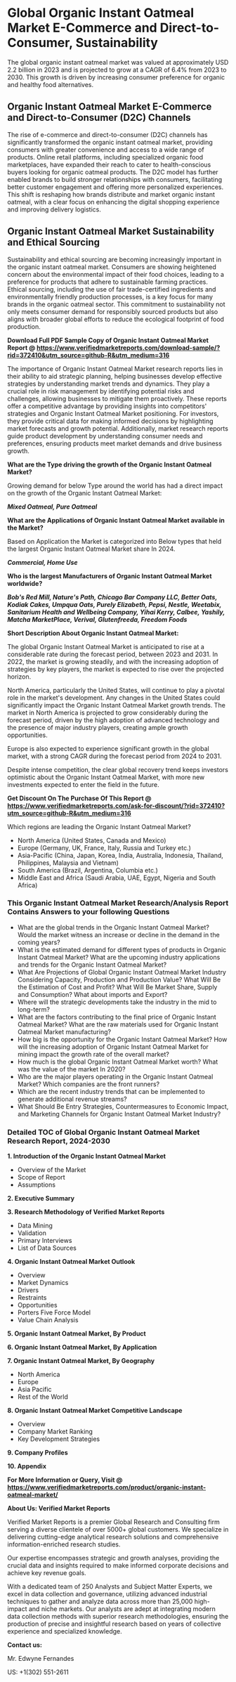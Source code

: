 <h1>Global Organic Instant Oatmeal Market E-Commerce and Direct-to-Consumer, Sustainability</h1><p class=""><p>The global organic instant oatmeal market was valued at approximately USD 2.2 billion in 2023 and is projected to grow at a CAGR of 6.4% from 2023 to 2030. This growth is driven by increasing consumer preference for organic and healthy food alternatives.</p><h2>Organic Instant Oatmeal Market E-Commerce and Direct-to-Consumer (D2C) Channels</h2><p>The rise of e-commerce and direct-to-consumer (D2C) channels has significantly transformed the organic instant oatmeal market, providing consumers with greater convenience and access to a wide range of products. Online retail platforms, including specialized organic food marketplaces, have expanded their reach to cater to health-conscious buyers looking for organic oatmeal products. The D2C model has further enabled brands to build stronger relationships with consumers, facilitating better customer engagement and offering more personalized experiences. This shift is reshaping how brands distribute and market organic instant oatmeal, with a clear focus on enhancing the digital shopping experience and improving delivery logistics.</p><h2>Organic Instant Oatmeal Market Sustainability and Ethical Sourcing</h2><p>Sustainability and ethical sourcing are becoming increasingly important in the organic instant oatmeal market. Consumers are showing heightened concern about the environmental impact of their food choices, leading to a preference for products that adhere to sustainable farming practices. Ethical sourcing, including the use of fair trade-certified ingredients and environmentally friendly production processes, is a key focus for many brands in the organic oatmeal sector. This commitment to sustainability not only meets consumer demand for responsibly sourced products but also aligns with broader global efforts to reduce the ecological footprint of food production.</p></p><p class=""><strong>Download Full PDF Sample Copy of Organic Instant Oatmeal Market Report @ <a href="https://www.verifiedmarketreports.com/download-sample/?rid=372410&utm_source=github-R&utm_medium=316" target="_blank">https://www.verifiedmarketreports.com/download-sample/?rid=372410&utm_source=github-R&utm_medium=316</a></strong></p><p>The importance of&nbsp;Organic Instant Oatmeal Market research reports lies in their ability to aid strategic planning, helping businesses develop effective strategies by understanding market trends and dynamics. They play a crucial role in risk management by identifying potential risks and challenges, allowing businesses to mitigate them proactively. These reports offer a competitive advantage by providing insights into competitors' strategies and Organic Instant Oatmeal Market positioning. For investors, they provide critical data for making informed decisions by highlighting market forecasts and growth potential. Additionally, market research reports guide product development by understanding consumer needs and preferences, ensuring products meet market demands and drive business growth.</p><p><strong>What are the&nbsp;Type driving the growth of the Organic Instant Oatmeal Market?</strong></p><p id="" class="">Growing demand for below Type around the world has had a direct impact on the growth of the Organic Instant Oatmeal Market:</p><p class=""><em><strong>Mixed Oatmeal, Pure Oatmeal</strong></em></p><p class=""><strong>What are the&nbsp;Applications&nbsp;of Organic Instant Oatmeal Market available in the Market?</strong></p><p id="" class="">Based on Application the Market is categorized into Below types that held the largest Organic Instant Oatmeal Market share In 2024.</p><p class=""><em><strong>Commercial, Home Use</strong></em></p><p class=""><strong>Who is the largest Manufacturers of Organic Instant Oatmeal Market worldwide?</strong></p><p><em><strong>Bob's Red Mill, Nature's Path, Chicago Bar Company LLC, Better Oats, Kodiak Cakes, Umpqua Oats, Purely Elizabeth, Pepsi, Nestle, Weetabix, Sanitarium Health and Wellbeing Company, Yihai Kerry, Calbee, Yashily, Matcha MarketPlace, Verival, Glutenfreeda, Freedom Foods</strong></em></p><p id="" class=""><strong>Short Description About Organic Instant Oatmeal Market:</strong></p><p>The global Organic Instant Oatmeal Market is anticipated to rise at a considerable rate during the forecast period, between 2023 and 2031. In 2022, the market is growing steadily, and with the increasing adoption of strategies by key players, the market is expected to rise over the projected horizon.</p><p>North America, particularly the United States, will continue to play a pivotal role in the market's development. Any changes in the United States could significantly impact the Organic Instant Oatmeal Market growth trends. The market in North America is projected to grow considerably during the forecast period, driven by the high adoption of advanced technology and the presence of major industry players, creating ample growth opportunities.</p><p>Europe is also expected to experience significant growth in the global market, with a strong CAGR during the forecast period from 2024 to 2031.</p><p>Despite intense competition, the clear global recovery trend keeps investors optimistic about the Organic Instant Oatmeal Market, with more new investments expected to enter the field in the future.</p><p id="" class=""><strong>Get Discount On The Purchase Of This Report @ <a href="https://www.verifiedmarketreports.com/ask-for-discount/?rid=372410?utm_source=github-R&utm_medium=316" target="_blank">https://www.verifiedmarketreports.com/ask-for-discount/?rid=372410?utm_source=github-R&utm_medium=316</a></strong></p><p class="">Which regions are leading the Organic Instant Oatmeal Market?</p><ul><li>North America (United States, Canada and Mexico)</li><li>Europe (Germany, UK, France, Italy, Russia and Turkey etc.)</li><li>Asia-Pacific (China, Japan, Korea, India, Australia, Indonesia, Thailand, Philippines, Malaysia and Vietnam)</li><li>South America (Brazil, Argentina, Columbia etc.)</li><li>Middle East and Africa (Saudi Arabia, UAE, Egypt, Nigeria and South Africa)</li></ul><h3 id="" class="">This Organic Instant Oatmeal Market Research/Analysis Report Contains Answers to your following Questions</h3><ul><li>What are the global trends in the Organic Instant Oatmeal Market? Would the market witness an increase or decline in the demand in the coming years?</li><li>What is the estimated demand for different types of products in Organic Instant Oatmeal Market? What are the upcoming industry applications and trends for the Organic Instant Oatmeal Market?</li><li>What Are Projections of Global Organic Instant Oatmeal Market Industry Considering Capacity, Production and Production Value? What Will Be the Estimation of Cost and Profit? What Will Be Market Share, Supply and Consumption? What about imports and Export?</li><li>Where will the strategic developments take the industry in the mid to long-term?</li><li>What are the factors contributing to the final price of Organic Instant Oatmeal Market? What are the raw materials used for Organic Instant Oatmeal Market manufacturing?</li><li>How big is the opportunity for the Organic Instant Oatmeal Market? How will the increasing adoption of Organic Instant Oatmeal Market for mining impact the growth rate of the overall market?</li><li>How much is the global Organic Instant Oatmeal Market worth? What was the value of the market In 2020?</li><li>Who are the major players operating in the Organic Instant Oatmeal Market? Which companies are the front runners?</li><li>Which are the recent industry trends that can be implemented to generate additional revenue streams?</li><li>What Should Be Entry Strategies, Countermeasures to Economic Impact, and Marketing Channels for Organic Instant Oatmeal Market Industry?</li></ul><h3 id="" class="">Detailed TOC of Global Organic Instant Oatmeal Market Research Report, 2024-2030</h3><p id="" class=""><strong>1. Introduction of the Organic Instant Oatmeal Market</strong></p><ul><li>Overview of the Market</li><li>Scope of Report</li><li>Assumptions</li></ul><p id="" class=""><strong>2. Executive Summary</strong></p><p id="" class=""><strong>3. Research Methodology of Verified Market Reports</strong></p><ul><li>Data Mining</li><li>Validation</li><li>Primary Interviews</li><li>List of Data Sources</li></ul><p id="" class=""><strong>4. Organic Instant Oatmeal Market Outlook</strong></p><ul><li>Overview</li><li>Market Dynamics</li><li>Drivers</li><li>Restraints</li><li>Opportunities</li><li>Porters Five Force Model</li><li>Value Chain Analysis</li></ul><p id="" class=""><strong>5. Organic Instant Oatmeal Market, By Product</strong></p><p id="" class=""><strong>6. Organic Instant Oatmeal Market, By Application</strong></p><p id="" class=""><strong>7. Organic Instant Oatmeal Market, By Geography</strong></p><ul><li>North America</li><li>Europe</li><li>Asia Pacific</li><li>Rest of the World</li></ul><p id="" class=""><strong>8. Organic Instant Oatmeal Market Competitive Landscape</strong></p><ul><li>Overview</li><li>Company Market Ranking</li><li>Key Development Strategies</li></ul><p id="" class=""><strong>9. Company Profiles</strong></p><p id="" class=""><strong>10. Appendix</strong></p><p id="" class=""><strong>For More Information or Query, Visit @ <a href="https://www.verifiedmarketreports.com/product/organic-instant-oatmeal-market/" target="_blank">https://www.verifiedmarketreports.com/product/organic-instant-oatmeal-market/</a></strong></p><p id="" class=""><strong>About Us: Verified Market Reports</strong></p><p id="" class="">Verified Market Reports is a premier Global Research and Consulting firm serving a diverse clientele of over 5000+ global customers. We specialize in delivering cutting-edge analytical research solutions and comprehensive information-enriched research studies.</p><p id="" class="">Our expertise encompasses strategic and growth analyses, providing the crucial data and insights required to make informed corporate decisions and achieve key revenue goals.</p><p id="" class="">With a dedicated team of 250 Analysts and Subject Matter Experts, we excel in data collection and governance, utilizing advanced industrial techniques to gather and analyze data across more than 25,000 high-impact and niche markets. Our analysts are adept at integrating modern data collection methods with superior research methodologies, ensuring the production of precise and insightful research based on years of collective experience and specialized knowledge.</p><p id="" class=""><strong>Contact us:</strong></p><p id="" class="">Mr. Edwyne Fernandes</p><p id="" class="">US: +1(302) 551-2611</p>